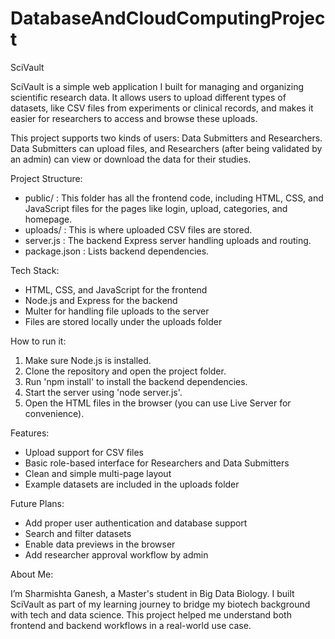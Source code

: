 # DatabaseAndCloudComputingProject

SciVault

SciVault is a simple web application I built for managing and organizing scientific research data. It allows users to upload different types of datasets, like CSV files from experiments or clinical records, and makes it easier for researchers to access and browse these uploads. 

This project supports two kinds of users: Data Submitters and Researchers. Data Submitters can upload files, and Researchers (after being validated by an admin) can view or download the data for their studies.

Project Structure:

- public/ : This folder has all the frontend code, including HTML, CSS, and JavaScript files for the pages like login, upload, categories, and homepage.
- uploads/ : This is where uploaded CSV files are stored.
- server.js : The backend Express server handling uploads and routing.
- package.json : Lists backend dependencies.

Tech Stack:

- HTML, CSS, and JavaScript for the frontend
- Node.js and Express for the backend
- Multer for handling file uploads to the server
- Files are stored locally under the uploads folder

How to run it:

1. Make sure Node.js is installed.
2. Clone the repository and open the project folder.
3. Run 'npm install' to install the backend dependencies.
4. Start the server using 'node server.js'.
5. Open the HTML files in the browser (you can use Live Server for convenience).

Features:

- Upload support for CSV files
- Basic role-based interface for Researchers and Data Submitters
- Clean and simple multi-page layout
- Example datasets are included in the uploads folder

Future Plans:

- Add proper user authentication and database support
- Search and filter datasets
- Enable data previews in the browser
- Add researcher approval workflow by admin

About Me:

I’m Sharmishta Ganesh, a Master's student in Big Data Biology. I built SciVault as part of my learning journey to bridge my biotech background with tech and data science. This project helped me understand both frontend and backend workflows in a real-world use case.

